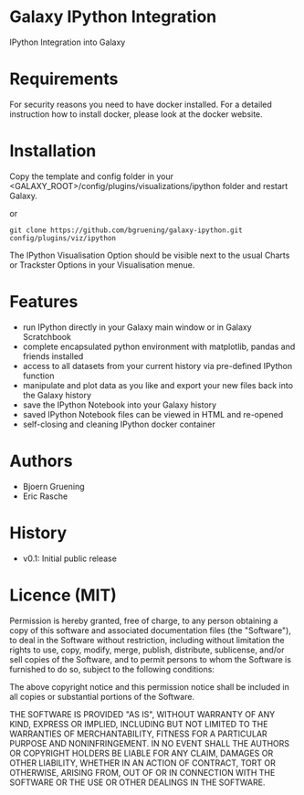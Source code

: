Galaxy IPython Integration
==========================

IPython Integration into Galaxy


Requirements
============

For security reasons you need to have docker installed.
For a detailed instruction how to install docker, please look at the docker website.

Installation
============

Copy the template and config folder in your <GALAXY_ROOT>/config/plugins/visualizations/ipython folder and restart Galaxy.

or

``git clone https://github.com/bgruening/galaxy-ipython.git config/plugins/viz/ipython``

The IPython Visualisation Option should be visible next to the usual Charts or Trackster Options in your Visualisation menue.


Features
========

 * run IPython directly in your Galaxy main window or in Galaxy Scratchbook
 * complete encapsulated python environment with matplotlib, pandas and friends installed
 * access to all datasets from your current history via pre-defined IPython function
 * manipulate and plot data as you like and export your new files back into the Galaxy history
 * save the IPython Notebook into your Galaxy history
 * saved IPython Notebook files can be viewed in HTML and re-opened
 * self-closing and cleaning IPython docker container


Authors
=======

 * Bjoern Gruening
 * Eric Rasche


History
=======

- v0.1: Initial public release


Licence (MIT)
=============

Permission is hereby granted, free of charge, to any person obtaining a copy
of this software and associated documentation files (the "Software"), to deal
in the Software without restriction, including without limitation the rights
to use, copy, modify, merge, publish, distribute, sublicense, and/or sell
copies of the Software, and to permit persons to whom the Software is
furnished to do so, subject to the following conditions:

The above copyright notice and this permission notice shall be included in
all copies or substantial portions of the Software.

THE SOFTWARE IS PROVIDED "AS IS", WITHOUT WARRANTY OF ANY KIND, EXPRESS OR
IMPLIED, INCLUDING BUT NOT LIMITED TO THE WARRANTIES OF MERCHANTABILITY,
FITNESS FOR A PARTICULAR PURPOSE AND NONINFRINGEMENT. IN NO EVENT SHALL THE
AUTHORS OR COPYRIGHT HOLDERS BE LIABLE FOR ANY CLAIM, DAMAGES OR OTHER
LIABILITY, WHETHER IN AN ACTION OF CONTRACT, TORT OR OTHERWISE, ARISING FROM,
OUT OF OR IN CONNECTION WITH THE SOFTWARE OR THE USE OR OTHER DEALINGS IN
THE SOFTWARE.
